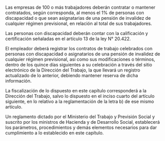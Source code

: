 Las empresas de 100 o más trabajadores deberán contratar o mantener contratados, según corresponda, al menos el 1% de personas con discapacidad o que sean asignatarias de una pensión de invalidez de cualquier régimen previsional, en relación al total de sus trabajadores.

Las personas con discapacidad deberán contar con la calificación y certificación señaladas en el artículo 13 de la ley N°  20.422.

El empleador deberá registrar los contratos de trabajo celebrados con personas con discapacidad o asignatarios de una pensión de invalidez de cualquier régimen previsional, así como sus modificaciones o términos, dentro de los quince días siguientes a su celebración a través del sitio electrónico de la Dirección del Trabajo, la que llevará un registro actualizado de lo anterior, debiendo mantener reserva de dicha información.

La fiscalización de lo dispuesto en este capítulo corresponderá a la Dirección del Trabajo, salvo lo dispuesto en el inciso cuarto del artículo siguiente, en lo relativo a la reglamentación de la letra b) de ese mismo artículo.

Un reglamento dictado por el Ministerio del Trabajo y Previsión Social y suscrito por los ministros de Hacienda y de Desarrollo Social, establecerá los parámetros, procedimientos y demás elementos necesarios para dar cumplimiento a lo establecido en este capítulo.